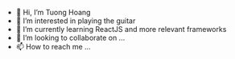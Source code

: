 - 👋 Hi, I’m Tuong Hoang
- 👀 I’m interested in playing the guitar
- 🌱 I’m currently learning ReactJS and more relevant frameworks
- 💞️ I’m looking to collaborate on ...
- 📫 How to reach me ...

<!---
HTTuong/HTTuong is a ✨ special ✨ repository because its `README.md` (this file) appears on your GitHub profile.
You can click the Preview link to take a look at your changes.
--->
